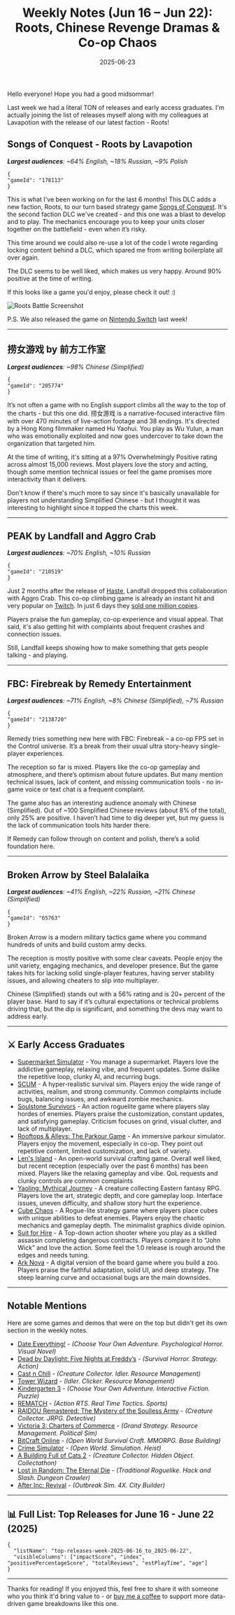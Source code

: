 ﻿---
title: "Weekly Notes (Jun 16 – Jun 22): Roots, Chinese Revenge Dramas & Co-op Chaos"
slug: "weekly-notes-2025-06-16"
date: "2025-06-23"
description: "A packed week of Steam releases, including the Roots DLC launch for Songs of Conquest, a hit narrative game from China, Landfall’s new viral co-op title, and Remedy’s new co-op game"
tags: ["Weekly Notes", "Steam Releases", "Songs of Conquest", "Chinese Narrative Games", "Co-op Games", "Firebreak", "Broken Arrow", "Landfall", "Early Access Graduates"]
image: "https://media.githubusercontent.com/media/NiklasBorglund/niklasnotes-blog/main/posts/weekly-notes-2025-06-16/hero.jpg"
---

Hello everyone! Hope you had a good midsommar!

Last week we had a literal TON of releases and early access graduates. I'm actually joining the list of releases myself along with my colleagues at Lavapotion with the release of our latest faction - Roots!

## Songs of Conquest - Roots by Lavapotion
***Largest audiences**: ~64% English, ~18% Russian, ~9% Polish*

```condensedgamecard
{
"gameId": "178113"
}
```

This is what I've been working on for the last 6 months! This DLC adds a new faction, Roots, to our turn based strategy game [Songs of Conquest](https://niklasnotes.com/dashboard/game/149/songs_of_conquest).
It's the second faction DLC we've created - and this one was a blast to develop and to play. The mechanics encourage you to keep your units closer together on the battlefield - even when it’s risky.

This time around we could also re-use a lot of the code I wrote regarding locking content behind a DLC, which spared me from writing boilerplate all over again.

The DLC seems to be well liked, which makes us very happy. Around 90% positive at the time of writing.

If this looks like a game you'd enjoy, please check it out! :)

![Roots Battle Screenshot](./roots-battle-screenshot.jpg)

P.S. We also released the game on [Nintendo Switch](https://www.nintendo.com/us/store/products/songs-of-conquest-switch/) last week!

---

## 捞女游戏 by 前方工作室
***Largest audiences**: ~98% Chinese (Simplified)*

```condensedgamecard
{
"gameId": "205774"
}
```

It’s not often a game with no English support climbs all the way to the top of the charts - but this one did. 捞女游戏 is a narrative-focused interactive film with over 470 minutes of live-action footage and 38 endings.
It's directed by a Hong Kong filmmaker named Hu Yaohui. You play as Wu Yulun, a man who was emotionally exploited and now goes undercover to take down the organization that targeted him.

At the time of writing, it's sitting at a 97% Overwhelmingly Positive rating across almost 15,000 reviews. Most players love the story and acting, though some mention technical issues or feel the game promises more interactivity than it delivers.

Don't know if there's much more to say since it's basically unavailable for players not understanding Simplified Chinese - but I thought it was interesting to highlight since it topped the charts this week.

---

## PEAK by Landfall and Aggro Crab
***Largest audiences**: ~70% English, ~10% Russian*

```condensedgamecard
{
"gameId": "210519"
}
```

Just 2 months after the release of [Haste](https://niklasnotes.com/dashboard/game/144454/haste), Landfall dropped this collaboration with Aggro Crab.
This co-op climbing game is already an instant hit and very popular on [Twitch](https://www.twitch.tv/directory/category/peak-2025). In just 6 days they [sold one million copies](https://x.com/LandfallGames/status/1936734056089100646).

Players praise the fun gameplay, co-op experience and visual appeal. That said, it's also getting hit with complaints about frequent crashes and connection issues.

Still, Landfall keeps showing how to make something that gets people talking - and playing.

---

## FBC: Firebreak by Remedy Entertainment
***Largest audiences**: ~71% English, ~8% Chinese (Simplified), ~7% Russian*

```condensedgamecard
{
"gameId": "2138720"
}
```

Remedy tries something new here with FBC: Firebreak – a co-op FPS set in the Control universe. It’s a break from their usual ultra story-heavy single-player experiences.

The reception so far is mixed. Players like the co-op gameplay and atmosphere, and there’s optimism about future updates. But many mention technical issues, lack of content, and missing communication tools - no in-game voice or text chat is a frequent complaint.

The game also has an interesting audience anomaly with Chinese (Simplified). Out of ~100 Simplified Chinese reviews (about 8% of the total), only 25% are positive. I haven’t had time to dig deeper yet, but my guess is the lack of communication tools hits harder there.

If Remedy can follow through on content and polish, there’s a solid foundation here.

---

## Broken Arrow by Steel Balalaika
***Largest audiences**: ~41% English, ~22% Russian, ~21% Chinese (Simplified)*

```condensedgamecard
{
"gameId": "65763"
}
```

Broken Arrow is a modern military tactics game where you command hundreds of units and build custom army decks.

The reception is mostly positive with some clear caveats. People enjoy the unit variety, engaging mechanics, and developer presence.
But the game takes hits for lacking solid single-player features, having server stability issues, and allowing cheaters to slip into multiplayer.

Chinese (Simplified) stands out with a 56% rating and is 20+ percent of the player base. Hard to say if it’s cultural expectations or technical problems driving that, but the dip is significant, and something the devs may want to address early.


---

## ⚔️ Early Access Graduates

* [Supermarket Simulator](https://niklasnotes.com/dashboard/game/40909/supermarket_simulator) - You manage a supermarket. Players love the addictive gameplay, relaxing vibe, and frequent updates. Some dislike the repetitive loop, clunky AI, and recurring bugs.
* [SCUM](https://niklasnotes.com/dashboard/game/183196/scum) - A hyper-realistic survival sim. Players enjoy the wide range of activities, realism, and strong community. Common complaints include bugs, balancing issues, and awkward zombie mechanics.
* [Soulstone Survivors](https://niklasnotes.com/dashboard/game/146093/soulstone_survivors) -  An action roguelite game where players slay hordes of enemies. Players praise the customization, constant updates, and satisfying gameplay. Criticism focuses on grind, visual clutter, and lack of multiplayer.
* [Rooftops & Alleys: The Parkour Game](https://niklasnotes.com/dashboard/game/107335/rooftops_alleys_the_parkour_game) - An immersive parkour simulator. Players enjoy the movement, especially in co-op. They point out repetitive content, limited customization, and lack of variety.
* [Len's Island](https://niklasnotes.com/dashboard/game/3006/len_s_island) -  An open-world survival crafting game. Overall well liked, but recent reception (especially over the past 6 months) has been mixed. Players like the relaxing gameplay and vibe. QoL requests and clunky controls are common complaints
* [Yaoling: Mythical Journey](https://niklasnotes.com/dashboard/game/179483/yaoling_mythical_journey) -  A creature collecting Eastern fantasy RPG. Players love the art, strategic depth, and core gameplay loop. Interface issues, uneven difficulty, and shallow story hurt the experience.
* [Cube Chaos](https://niklasnotes.com/dashboard/game/72673/cube_chaos) -  A Rogue-lite strategy game where players place cubes with unique abilities to defeat enemies. Players enjoy the chaotic mechanics and gameplay depth. The minimalist graphics divide opinion.
* [Suit for Hire](https://niklasnotes.com/dashboard/game/37748/suit_for_hire) -  A Top-down action shooter where you play as a skilled assassin completing dangerous contracts. Players compare it to “John Wick” and love the action. Some feel the 1.0 release is rough around the edges and needs tuning.
* [Ark Nova](https://niklasnotes.com/dashboard/game/16701/ark_nova) - A digital version of the board game where you build a zoo. Players praise the faithful adaptation, solid UI, and deep strategy. The steep learning curve and occasional bugs are the main downsides.

---

## Notable Mentions

Here are some games and demos that were on the top but didn't get its own section in the weekly notes.

* [Date Everything!](https://niklasnotes.com/dashboard/game/57284/date_everything) - *(Choose Your Own Adventure. Psychological Horror. Visual Novel)*
* [Dead by Daylight: Five Nights at Freddy’s](https://niklasnotes.com/dashboard/game/212651/dead_by_daylight_five_nights_at_freddy_s) - *(Survival Horror. Strategy. Action)*
* [Cast n Chill](https://niklasnotes.com/dashboard/game/169452/cast_n_chill) - *(Creature Collector. Idler. Resource Management)*
* [Tower Wizard](https://niklasnotes.com/dashboard/game/123415/tower_wizard) - *(Idler. Clicker. Resource Management)*
* [Kindergarten 3](https://niklasnotes.com/dashboard/game/122730/kindergarten_3) - *(Choose Your Own Adventure. Interactive Fiction. Puzzle)*
* [REMATCH](https://niklasnotes.com/dashboard/game/148924/rematch) - *(Action RTS. Real Time Tactics. Sports)*
* [RAIDOU Remastered: The Mystery of the Soulless Army](https://niklasnotes.com/dashboard/game/196072/raidou_remastered_the_mystery_of_the_soulless_army) - *(Creature Collector. JRPG. Detective)*
* [Victoria 3: Charters of Commerce](https://niklasnotes.com/dashboard/game/196509/victoria_3_charters_of_commerce) - *(Grand Strategy. Resource Management. Political Sim)*
* [BitCraft Online](https://niklasnotes.com/dashboard/game/186993/bitcraft_online) - *(Open World Survival Craft. MMORPG. Base Building)*
* [Crime Simulator](https://niklasnotes.com/dashboard/game/71337/crime_simulator) - *(Open World. Simulation. Heist)*
* [A Building Full of Cats 2](https://niklasnotes.com/dashboard/game/170702/a_building_full_of_cats_2) - *(Creature Collector. Hidden Object. Collectathon)*
* [Lost in Random: The Eternal Die](https://niklasnotes.com/dashboard/game/83155/lost_in_random_the_eternal_die) - *(Traditional Roguelike. Hack and Slash. Dungeon Crawler)*
* [After Inc: Revival](https://niklasnotes.com/dashboard/game/148378/after_inc_revival) - *(Outbreak Sim. 4X. City Builder)*

---

## 📊 Full List: Top Releases for June 16 - June 22 (2025)

```customlist
{
  "listName": "top-releases-week-2025-06-16_to_2025-06-22",
  "visibleColumns": ["impactScore", "index", "positivePercentageScore", "totalReviews", "estPlayTime", "age"]
}
```
---

Thanks for reading!
If you enjoyed this, feel free to share it with someone who you think it'd bring value to - or [buy me a coffee](https://buymeacoffee.com/niklasnotes) to support more data-driven game breakdowns like this one.